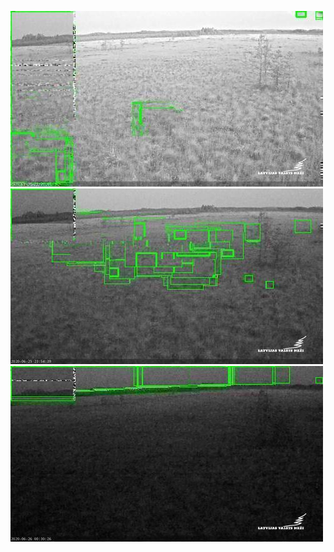![20200625-221533-224538](in/20200625/20200625-221533-224538_0_.jpg)
![20200625-224543-231548](in/20200625/20200625-224543-231548_0_.jpg)
![20200625-231553-234558](in/20200625/20200625-231553-234558_0_.jpg)

